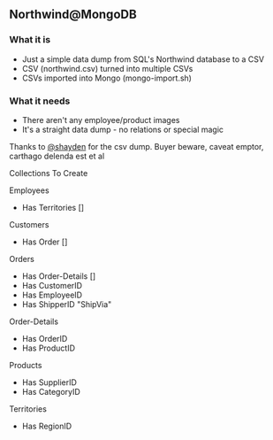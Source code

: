 ## Northwind@MongoDB ##

### What it is

* Just a simple data dump from SQL's Northwind database to a CSV
* CSV (northwind.csv) turned into multiple CSVs
* CSVs imported into Mongo (mongo-import.sh)


### What it needs

* There aren't any employee/product images
* It's a straight data dump - no relations or special magic


Thanks to [@shayden](https://github.com/shayden) for the csv dump. Buyer beware, caveat emptor, carthago delenda est et al



Collections To Create

Employees
* Has Territories []

Customers
* Has Order []


Orders
* Has Order-Details []
* Has CustomerID
* Has EmployeeID
* Has ShipperID "ShipVia"


Order-Details
* Has OrderID
* Has ProductID



Products
* Has SupplierID
* Has CategoryID


Territories
* Has RegionID






